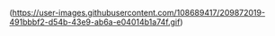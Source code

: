 


(https://user-images.githubusercontent.com/108689417/209872019-491bbbf2-d54b-43e9-ab6a-e04014b1a74f.gif)
